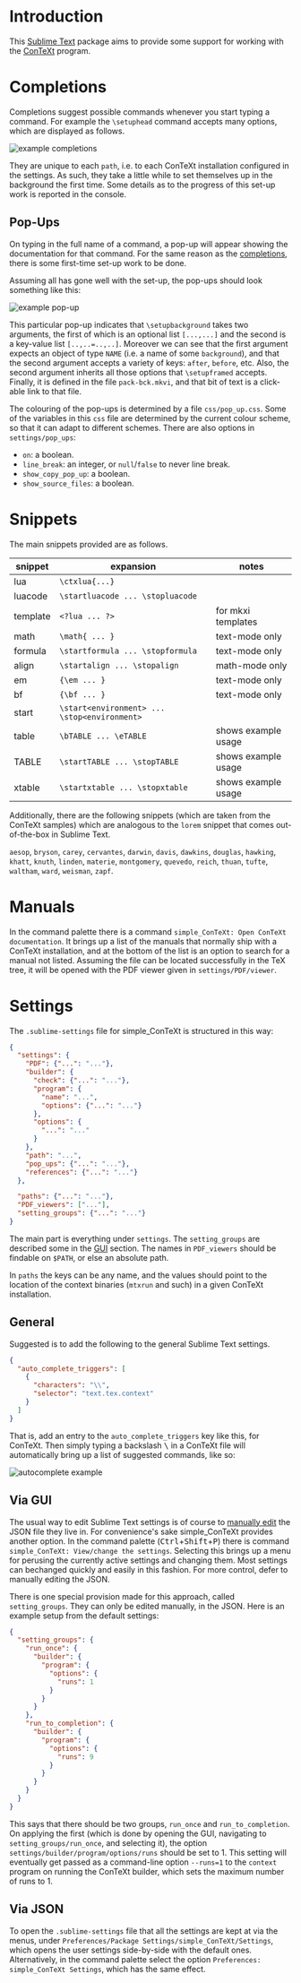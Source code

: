 # Introduction

This [Sublime Text][sublimetext] package aims to provide some support for working with the [ConTeXt][contextgarden] program.

# Completions

Completions suggest possible commands whenever you start typing a command. For example the `\setuphead` command accepts many options, which are displayed as follows.

![example completions][completion]

They are unique to each `path`, i.e. to each ConTeXt installation configured in the settings. As such, they take a little while to set themselves up in the background the first time. Some details as to the progress of this set-up work is reported in the console.

## Pop-Ups

On typing in the full name of a command, a pop-up will appear showing the documentation for that command. For the same reason as the [completions](#completions), there is some first-time set-up work to be done.

Assuming all has gone well with the set-up, the pop-ups should look something like this:

![example pop-up][popup]

This particular pop-up indicates that `\setupbackground` takes two arguments, the first of which is an optional list `[...,...]` and the second is a key-value list `[..,..=..,..]`. Moreover we can see that the first argument expects an object of type `NAME` (i.e. a name of some `background`), and that the second argument accepts a variety of keys: `after`, `before`, etc. Also, the second argument inherits all those options that `\setupframed` accepts. Finally, it is defined in the file `pack-bck.mkvi`, and that bit of text is a click-able link to that file.

The colouring of the pop-ups is determined by a file `css/pop_up.css`. Some of the variables in this `css` file are determined by the current colour scheme, so that it can adapt to different schemes. There are also options in `settings/pop_ups`:

  - `on`: a boolean.
  - `line_break`: an integer, or `null`/`false` to never line break.
  - `show_copy_pop_up`: a boolean.
  - `show_source_files`: a boolean.

# Snippets

The main snippets provided are as follows.

| snippet  | expansion                                    | notes               |
|----------|----------------------------------------------|---------------------|
| lua      | `\ctxlua{...}`                               |                     |
| luacode  | `\startluacode ... \stopluacode`             |                     |
| template | `<?lua ... ?>`                               | for mkxi templates  |
| math     | `\math{ ... }`                               | text-mode only      |
| formula  | `\startformula ... \stopformula`             | text-mode only      |
| align    | `\startalign ... \stopalign`                 | math-mode only      |
| em       | `{\em ... }`                                 | text-mode only      |
| bf       | `{\bf ... }`                                 | text-mode only      |
| start    | `\start<environment> ... \stop<environment>` |                     |
| table    | `\bTABLE ... \eTABLE`                        | shows example usage |
| TABLE    | `\startTABLE ... \stopTABLE`                 | shows example usage |
| xtable   | `\startxtable ... \stopxtable`               | shows example usage |

Additionally, there are the following snippets (which are taken from the ConTeXt samples) which are analogous to the `lorem` snippet that comes out-of-the-box in Sublime Text.

`aesop`, `bryson`, `carey`, `cervantes`, `darwin`, `davis`, `dawkins`, `douglas`, `hawking`, `khatt`, `knuth`, `linden`, `materie`, `montgomery`, `quevedo`, `reich`, `thuan`, `tufte`, `waltham`, `ward`, `weisman`, `zapf`.

# Manuals

In the command palette there is a command `simple_ConTeXt: Open ConTeXt documentation`. It brings up a list of the manuals that normally ship with a ConTeXt installation, and at the bottom of the list is an option to search for a manual not listed. Assuming the file can be located successfully in the TeX tree, it will be opened with the PDF viewer given in `settings/PDF/viewer`.

# Settings

The `.sublime-settings` file for simple_ConTeXt is structured in this way:

```JSON
{
  "settings": {
    "PDF": {"...": "..."},
    "builder": {
      "check": {"...": "..."},
      "program": {
        "name": "...",
        "options": {"...": "..."}
      },
      "options": {
        "...": "..."
      }
    },
    "path": "...",
    "pop_ups": {"...": "..."},
    "references": {"...": "..."}
  },

  "paths": {"...": "..."},
  "PDF_viewers": ["..."],
  "setting_groups": {"...": "..."}
}
```

The main part is everything under `settings`. The `setting_groups` are described some in the [GUI](#via-gui) section. The names in `PDF_viewers` should be findable on `$PATH`, or else an absolute path.

In `paths` the keys can be any name, and the values should point to the location of the context binaries (`mtxrun` and such) in a given ConTeXt installation.

## General

Suggested is to add the following to the general Sublime Text settings.

```JSON
{
  "auto_complete_triggers": [
    {
      "characters": "\\",
      "selector": "text.tex.context"
    }
  ]
}
```

That is, add an entry to the `auto_complete_triggers` key like this, for ConTeXt. Then simply typing a backslash <kbd>\\</kbd> in a ConTeXt file will automatically bring up a list of suggested commands, like so:

![autocomplete example][autocomplete]

## Via GUI

The usual way to edit Sublime Text settings is of course to [manually edit](#via-json) the JSON file they live in. For convenience's sake simple_ConTeXt provides another option. In the command palette (<kbd>Ctrl</kbd>+<kbd>Shift</kbd>+<kbd>P</kbd>) there is command `simple_ConTeXt: View/change the settings`. Selecting this brings up a menu for perusing the currently active settings and changing them. Most settings can bechanged quickly and easily in this fashion. For more control, defer to manually editing the JSON.

There is one special provision made for this approach, called `setting_groups`. They can only be edited manually, in the JSON. Here is an example setup from the default settings:

```JSON
{
  "setting_groups": {
    "run_once": {
      "builder": {
        "program": {
          "options": {
            "runs": 1
          }
        }
      }
    },
    "run_to_completion": {
      "builder": {
        "program": {
          "options": {
            "runs": 9
          }
        }
      }
    }
  }
}
```

This says that there should be two groups, `run_once` and `run_to_completion`. On applying the first (which is done by opening the GUI, navigating to `setting_groups/run_once`, and selecting it), the option `settings/builder/program/options/runs` should be set to 1. This setting will eventually get passed as a command-line option `--runs=1` to the `context` program on running the ConTeXt builder, which sets the maximum number of runs to 1.

## Via JSON

To open the `.sublime-settings` file that all the settings are kept at via the menus, under `Preferences/Package Settings/simple_ConTeXt/Settings`, which opens the user settings side-by-side with the default ones. Alternatively, in the command palette select the option `Preferences: simple_ConTeXt Settings`, which has the same effect.

[sublimetext]: https://www.sublimetext.com
[contextgarden]: http://wiki.contextgarden.net/What_is_ConTeXt
[titles]: http://wiki.contextgarden.net/Titles
[metapost]: http://wiki.contextgarden.net/MetaPost
[metafun]: http://wiki.contextgarden.net/MetaFun

[autocomplete]: https://raw.githubusercontent.com/equiva1ence/simple_ConTeXt/master/resources/autocomplete.gif
[completion]: https://raw.githubusercontent.com/equiva1ence/simple_ConTeXt/master/resources/completion.gif
[popup]: https://raw.githubusercontent.com/equiva1ence/simple_ConTeXt/master/resources/popup.png
